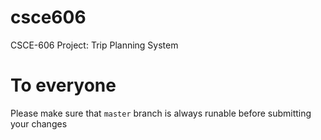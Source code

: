 # csce606
CSCE-606 Project: Trip Planning System

# To everyone
Please make sure that `master` branch is always runable before submitting your changes
